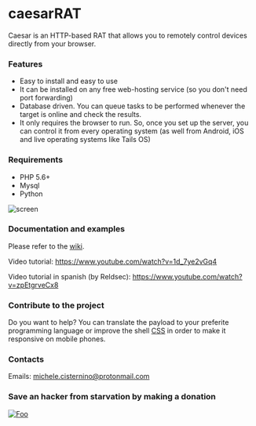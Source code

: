 # caesarRAT
Caesar is an HTTP-based RAT that allows you to remotely control devices directly from your browser.

### Features
* Easy to install and easy to use
* It can be installed on any free web-hosting service (so you don't need port forwarding)
* Database driven. You can queue tasks to be performed whenever the target is online and check the results.
* It only requires the browser to run. So, once you set up the server, you can control it from every operating system (as well from Android, iOS and live operating systems like Tails OS) 

### Requirements
* PHP 5.6+
* Mysql
* Python

![screen](http://oblio.altervista.org/caesar/screens/home.png)

### Documentation and examples
Please refer to the [wiki](https://github.com/0blio/caesar/wiki).

Video tutorial: https://www.youtube.com/watch?v=1d_7ye2vGq4

Video tutorial in spanish (by Reldsec): https://www.youtube.com/watch?v=zpEtgrveCx8

### Contribute to the project 
Do you want to help? You can translate the payload to your preferite programming language or improve the shell [CSS](https://github.com/0blio/caesarRAT/blob/master/Server/assets/css/shell_styles.css) in order to make it responsive on mobile phones.

### Contacts
Emails: michele.cisternino@protonmail.com

### Save an hacker from starvation by making a donation
[![Foo](https://www.paypalobjects.com/en_US/i/btn/btn_donate_LG.gif)](https://www.paypal.me/0blio)
